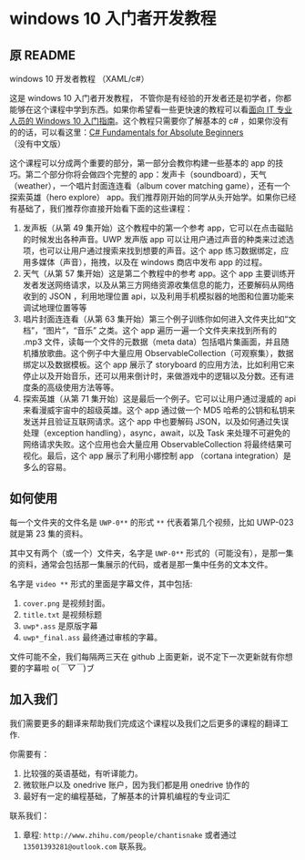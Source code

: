 # windows 10 入门者开发教程

## 原 README
windows 10 开发者教程 （XAML/c#）

这是 windows 10 入门者开发教程， 不管你是有经验的开发者还是初学者，你都能够在这个课程中学到东西。如果你希望看一些更快速的教程可以看[面向 IT 专业人员的 Windows 10 入门指南](https://mva.microsoft.com/zh-cn/training-courses/-it-windows-10--10629)。这个教程只需要你了解基本的 c# ，如果你没有的的话，可以看这里：[C# Fundamentals for Absolute Beginners](https://mva.microsoft.com/en-us/training-courses/c-fundamentals-for-absolute-beginners-8295?l=lQifIGYy_5004984382)（没有中文版）

这个课程可以分成两个重要的部分，第一部分会教你构建一些基本的 app 的技巧。第二个部分你将会做四个完整的 app：发声卡（soundboard），天气（weather），一个唱片封面连连看（album cover matching game），还有一个探索英雄（hero explore） app。我们推荐刚开始的同学从头开始学。如果你已经有基础了，我们推荐你直接开始看下面的这些课程：

1. 发声板（从第 49 集开始）这个教程中的第一个参考 app，它可以在点击磁贴的时候发出各种声音。UWP 发声版 app 可以让用户通过声音的种类来过滤选项，也可以让用户通过搜索来找到想要的声音。这个 app 练习数据绑定，应用多媒体（声音），拖拽，以及在 windows 商店中发布 app 的过程。
2. 天气（从第 57 集开始）这是第二个教程中的参考 app。这个 app 主要训练开发者发送网络请求，以及从第三方网络资源收集信息的能力，还要解码从网络收到的 JSON ，利用地理位置 api，以及利用手机模拟器的地图和位置功能来调试地理位置等等
3. 唱片封面连连看（从第 63 集开始）第三个例子训练你如何进入文件夹比如“文档”，“图片”，“音乐” 之类。这个 app 遍历一遍一个文件夹来找到所有的 .mp3 文件，读每一个文件的元数据（meta data）包括唱片集画面，并且随机播放歌曲。这个例子中大量应用 ObservableCollection（可观察集），数据绑定以及数据模板。这个 app 展示了 storyboard 的应用方法，比如利用它来停止以及开始音乐，还可以用来倒计时，来做游戏中的逻辑以及分数。还有进度条的高级使用方法等等。
4. 探索英雄（从第 71 集开始）这是最后一个例子。它可以让用户通过漫威的 api 来看漫威宇宙中的超级英雄。这个 app 通过做一个 MD5 哈希的公钥和私钥来发送并且验证互联网请求。这个 app 中也要解码 JSON，以及如何通过失误处理（exception handling），async，await，以及 Task 来处理不可避免的网络请求失败。这个应用也会大量应用 ObservableCollection 将最终结果可视化。最后，这个 app 展示了利用小娜控制 app （cortana integration）是多么的容易。

## 如何使用

每一个文件夹的文件名是 `UWP-0**` 的形式 `**` 代表着第几个视频，比如 UWP-023 就是第 23 集的资料。

其中又有两个（或一个）文件夹，名字是 `UWP-0**` 形式的（可能没有），是那一集的资料，通常会包括那一集展示的代码，或者是那一集中任务的文本文件。

名字是 `video **` 形式的里面是字幕文件，其中包括:

1. `cover.png` 是视频封面。
2. `title.txt` 是视频标题
3. `uwp*.ass` 是原版字幕
4. `uwp*_final.ass` 最终通过审核的字幕。

文件可能不全，我们每隔两三天在 github 上面更新，说不定下一次更新就有你想要的字幕啦 o(*￣▽￣*)ブ


## 加入我们
我们需要更多的翻译来帮助我们完成这个课程以及我们之后更多的课程的翻译工作.

你需要有：

1. 比较强的英语基础，有听译能力。
2. 微软账户以及 onedrive 账户，因为我们都是用 onedrive 协作的
2. 最好有一定的编程基础，了解基本的计算机编程的专业词汇

联系我们：

1. 章程: `http://www.zhihu.com/people/chantisnake` 或者通过 `13501393281@outlook.com` 联系我。
